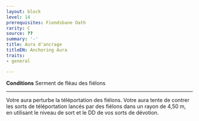 ```yaml
---
layout: block
level: 14
prerequisites: Fiendsbane Oath
rarity: C
source: ??
summary: '-'
title: Aura d'ancrage
titleEN: Anchoring Aura
traits:
- general

---
```


<p><strong>Conditions</strong> Serment de fléau des fiélons</p>
<hr>
<p>Votre aura perturbe la téléportation des fiélons. Votre aura tente de contrer les sorts de téléportation lancés par des fiélons dans un rayon de 4,50 m, en utilisant le niveau de sort et le DD de vos sorts de dévotion.</p>